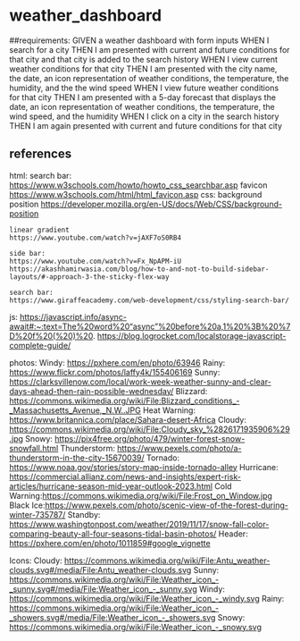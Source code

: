 # weather_dashboard

##requirements:
GIVEN a weather dashboard with form inputs
WHEN I search for a city
THEN I am presented with current and future conditions for that city and that city is added to the search history
WHEN I view current weather conditions for that city
THEN I am presented with the city name, the date, an icon representation of weather conditions, the temperature, the humidity, and the the wind speed
WHEN I view future weather conditions for that city
THEN I am presented with a 5-day forecast that displays the date, an icon representation of weather conditions, the temperature, the wind speed, and the humidity
WHEN I click on a city in the search history
THEN I am again presented with current and future conditions for that city


## references
html:
    search bar:
    https://www.w3schools.com/howto/howto_css_searchbar.asp
    favicon
    https://www.w3schools.com/html/html_favicon.asp
css:
    background position
    https://developer.mozilla.org/en-US/docs/Web/CSS/background-position

    linear gradient
    https://www.youtube.com/watch?v=jAXF7oS0RB4

    side bar:
    https://www.youtube.com/watch?v=Fx_NpAPM-iU
    https://akashhamirwasia.com/blog/how-to-and-not-to-build-sidebar-layouts/#-approach-3-the-sticky-flex-way

    search bar:
    https://www.giraffeacademy.com/web-development/css/styling-search-bar/

js:
    https://javascript.info/async-await#:~:text=The%20word%20“async”%20before%20a,1%20%3B%20%7D%20f%20(%20)%20.
    https://blog.logrocket.com/localstorage-javascript-complete-guide/

photos:
    Windy: https://pxhere.com/en/photo/63946
    Rainy: https://www.flickr.com/photos/laffy4k/155406169
    Sunny: https://clarksvillenow.com/local/work-week-weather-sunny-and-clear-days-ahead-then-rain-possible-wednesday/
    Blizzard: https://commons.wikimedia.org/wiki/File:Blizzard_conditions_-_Massachusetts_Avenue,_N.W..JPG
    Heat Warning: https://www.britannica.com/place/Sahara-desert-Africa
    Cloudy: https://commons.wikimedia.org/wiki/File:Cloudy_sky_%2826171935906%29.jpg
    Snowy: https://pix4free.org/photo/479/winter-forest-snow-snowfall.html
    Thunderstorm: https://www.pexels.com/photo/a-thunderstorm-in-the-city-15670039/
    Tornado: https://www.noaa.gov/stories/story-map-inside-tornado-alley
    Hurricane: https://commercial.allianz.com/news-and-insights/expert-risk-articles/hurricane-season-mid-year-outlook-2023.html
    Cold Warning:https://commons.wikimedia.org/wiki/File:Frost_on_Window.jpg
    Black Ice:https://www.pexels.com/photo/scenic-view-of-the-forest-during-winter-735787/
    Standby: https://www.washingtonpost.com/weather/2019/11/17/snow-fall-color-comparing-beauty-all-four-seasons-tidal-basin-photos/
    Header: https://pxhere.com/en/photo/1011859#google_vignette

Icons:
    Cloudy: https://commons.wikimedia.org/wiki/File:Antu_weather-clouds.svg#/media/File:Antu_weather-clouds.svg
    Sunny: https://commons.wikimedia.org/wiki/File:Weather_icon_-_sunny.svg#/media/File:Weather_icon_-_sunny.svg
    Windy: https://commons.wikimedia.org/wiki/File:Weather_icon_-_windy.svg
    Rainy: https://commons.wikimedia.org/wiki/File:Weather_icon_-_showers.svg#/media/File:Weather_icon_-_showers.svg
    Snowy: https://commons.wikimedia.org/wiki/File:Weather_icon_-_snowy.svg